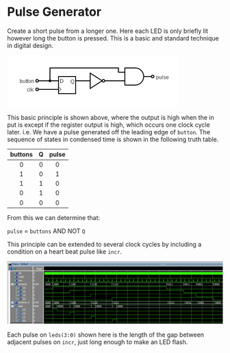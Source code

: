 # Pulse Generator

Create a short pulse from a longer one. Here each LED is only briefly lit however long the button is pressed. This is a basic and standard technique in digital design.

![Digital Circuit for pulse generators](./images/pulse_gen_circuit.png)

This basic principle is shown above, where the output is high when the in put is except if the register output is high, which occurs one clock cycle later. i.e. We have a pulse generated off the leading edge of `button`. The sequence of states in condensed time is shown in the following truth table.

| buttons | Q   | pulse |
|:-------:|:---:|:-----:|
| 0       | 0   | 0     |
| 1       | 0   | 1     |
| 1       | 1   | 0     |
| 0       | 1   | 0     |
| 0       | 0   | 0     |

From this we can determine that:

`pulse` = `buttons` AND NOT `Q`

This principle can be extended to several clock cycles by including a condition on a heart beat pulse like `incr`.

![Wave window for pulse generators](./images/pulse_gen_wave.png)

Each pulse on `leds(3:0)` shown here is the length of the gap between adjacent pulses on `incr`, just long enough to make an LED flash.
